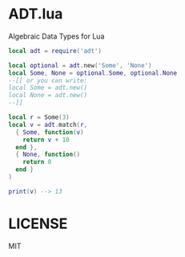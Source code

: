 ADT.lua
===

Algebraic Data Types for Lua

```lua
local adt = require('adt')

local optional = adt.new('Some', 'None')
local Some, None = optional.Some, optional.None
--[[ or you can write:
local Some = adt.new()
local None = adt.new()
--]]

local r = Some(3)
local v = adt.match(r,
  { Some, function(v)
    return v + 10
  end },
  { None, function()
    return 0
  end }
)

print(v) --> 13
```

# LICENSE
MIT
